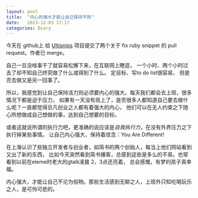 ```yaml
---
layout: post
title:  "内心的强大才能让自己保持不败"
date:   2013-12-03 17:17
categories: Diary
---
```


今天在 github上 给 [Ultisnips](https://github.com/SirVer/ultisnips) 项目提交了两个关于 fix ruby snippet 的 pull request。作者已 merge。

自己一旦没啥事干了就容易松懈下来，在互联网上瞎逛，
一个小时、两个小时过去了却不知自己终究做了什么或得到了什么。 定目标、写to do list很容易，
但是否去做又是另一回事了。

所以，我感觉到让自己保持活力则必须要内心的强大。每天我们都会去上班，很多情况下都是迫于压力，
如果有一天没有班上了，是否很多人都知道自己要去做什么呢？一直都觉得旦凡创业之人都有着强大的内心，
他们可以在无人约束之下随心所想做成自己想做的事，达到自己想要的目标。

或者这就说所谓的执行力吧，更准确的说应该是*自我执行力*，在没有外界压力之下执行掉某些事情。
让自己内心强大，保持着信念：You Are Different!

在上海认识了些独立开发者与创业者，如简书的两个创始人，每当上他们网站看到又出了新的东西，
比如今天突然看到简书播客，总感到这些是多么的不易。也常看到以前在eleme时老大的gtalk凌晨 2，3点还亮着，
总会感慨，有梦的孩子真幸福。

内心强大，才能让自己不沦为俗物。那些生活感到无聊之人，上班外只知吃喝玩乐之人，是可怜可悲的。
